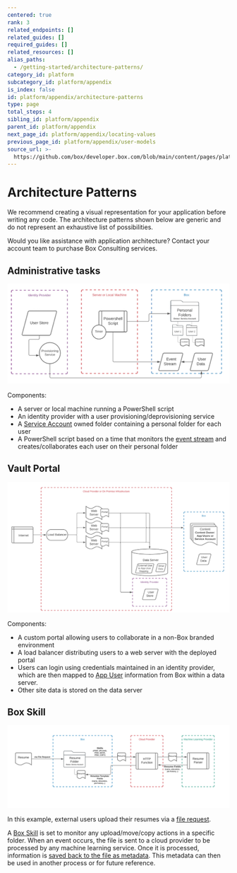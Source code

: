 ```yaml
---
centered: true
rank: 3
related_endpoints: []
related_guides: []
required_guides: []
related_resources: []
alias_paths:
  - /getting-started/architecture-patterns/
category_id: platform
subcategory_id: platform/appendix
is_index: false
id: platform/appendix/architecture-patterns
type: page
total_steps: 4
sibling_id: platform/appendix
parent_id: platform/appendix
next_page_id: platform/appendix/locating-values
previous_page_id: platform/appendix/user-models
source_url: >-
  https://github.com/box/developer.box.com/blob/main/content/pages/platform/appendix/architecture-patterns.md
---
```

# Architecture Patterns

We recommend creating a visual representation for your application before
writing any code. The architecture patterns shown below are generic and do not
represent an exhaustive list of possibilities.

<Message type='tip'>

Would you like assistance with application architecture?
Contact your account team to purchase Box Consulting services.

</Message>

## Administrative tasks

<ImageFrame center shadow border>

![Admin Tasks Diagram](images/admin_tasks.png)

</ImageFrame>

Components:

- A server or local machine running a PowerShell script
- An identity provider with a user provisioning/deprovisioning service
- A [Service Account][sa] owned folder containing a personal folder for each
  user
- A PowerShell script based on a time that monitors the [event stream][events]
  and creates/collaborates each user on their personal folder

## Vault Portal

<ImageFrame center shadow border>

![Vault Portal Diagram](images/vault_portal.png)

</ImageFrame>

Components:

- A custom portal allowing users to collaborate in a non-Box branded environment
- A load balancer distributing users to a web server with the deployed portal
- Users can login using credentials maintained in an identity provider, which
are then mapped to [App User][au] information from Box within a data server.
- Other site data is stored on the data server

## Box Skill

<ImageFrame center shadow border>

![Box Skill Diagram](images/box_skill2.png)

</ImageFrame>

In this example, external users upload their resumes via a [file request][fr].

A [Box Skill][skill] is set to monitor any upload/move/copy actions in a
specific folder. When an event occurs, the file is sent to a cloud provider to
be processed by any machine learning service. Once it is processed, information
is [saved back to the file as metadata][metadata]. This metadata can then be
used in another process or for future reference.

[usermodel]:page://platform/appendix/user-models
[auth]: g://authentication
[apptype]: g://applications/select
[events]: e://resources/event
[userevents]: g://events/user-events/for-user
[sa]: page://platform/user-types/#service-account
<!-- i18n-enable localize-links -->

[fr]: https://support.box.com/hc/en-us/articles/360045304813-Using-File-Request-to-get-Content-from-Anyone
<!-- i18n-disable localize-links -->

[skill]: g://applications/custom-skills
[au]: page://platform/user-types/#app-user
[metadata]: e://post-files-id-metadata-global-boxSkillsCards